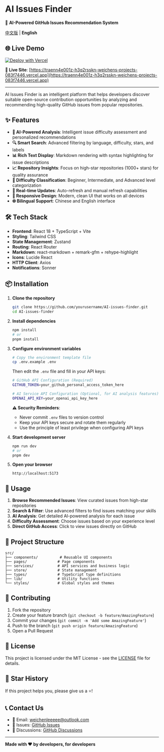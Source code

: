 # AI Issues Finder

🚀 **AI-Powered GitHub Issues Recommendation System**

[中文版](README.md) | **English**

## 🌐 Live Demo

[![Deploy with Vercel](https://vercel.com/button)](https://traenn4e001z-h3q2rsskn-weichens-projects-083f7446.vercel.app)

**🔗 Live Site**: [https://traenn4e001z-h3q2rsskn-weichens-projects-083f7446.vercel.app](https://traenn4e001z-h3q2rsskn-weichens-projects-083f7446.vercel.app)

---

AI Issues Finder is an intelligent platform that helps developers discover suitable open-source contribution opportunities by analyzing and recommending high-quality GitHub issues from popular repositories.

## ✨ Features

- **🤖 AI-Powered Analysis**: Intelligent issue difficulty assessment and personalized recommendations
- **🔍 Smart Search**: Advanced filtering by language, difficulty, stars, and labels
- **📊 Rich Text Display**: Markdown rendering with syntax highlighting for issue descriptions
- **📈 Repository Insights**: Focus on high-star repositories (1000+ stars) for quality assurance
- **🎯 Difficulty Classification**: Beginner, Intermediate, and Advanced level categorization
- **🔄 Real-time Updates**: Auto-refresh and manual refresh capabilities
- **📱 Responsive Design**: Modern, clean UI that works on all devices
- **🌐 Bilingual Support**: Chinese and English interface

## 🛠️ Tech Stack

- **Frontend**: React 18 + TypeScript + Vite
- **Styling**: Tailwind CSS
- **State Management**: Zustand
- **Routing**: React Router
- **Markdown**: react-markdown + remark-gfm + rehype-highlight
- **Icons**: Lucide React
- **HTTP Client**: Axios
- **Notifications**: Sonner

## 📦 Installation

1. **Clone the repository**
   ```bash
   git clone https://github.com/yourusername/AI-issues-finder.git
   cd AI-issues-finder
   ```

2. **Install dependencies**
   ```bash
   npm install
   # or
   pnpm install
   ```

3. **Configure environment variables**
   ```bash
   # Copy the environment template file
   cp .env.example .env
   ```
   
   Then edit the `.env` file and fill in your API keys:
   ```bash
   # GitHub API Configuration (Required)
   GITHUB_TOKEN=your_github_personal_access_token_here
   
   # AI Service API Configuration (Optional, for AI analysis features)
   OPENAI_API_KEY=your_openai_api_key_here
   ```
   
   **⚠️ Security Reminders**:
   - Never commit `.env` files to version control
   - Keep your API keys secure and rotate them regularly
   - Use the principle of least privilege when configuring API keys

4. **Start development server**
   ```bash
   npm run dev
   # or
   pnpm dev
   ```

5. **Open your browser**
   ```
   http://localhost:5173
   ```

## 🎯 Usage

1. **Browse Recommended Issues**: View curated issues from high-star repositories
2. **Search & Filter**: Use advanced filters to find issues matching your skills
3. **AI Analysis**: Get detailed AI-powered analysis for each issue
4. **Difficulty Assessment**: Choose issues based on your experience level
5. **Direct GitHub Access**: Click to view issues directly on GitHub

## 📁 Project Structure

```
src/
├── components/          # Reusable UI components
├── pages/              # Page components
├── services/           # API services and business logic
├── store/              # State management
├── types/              # TypeScript type definitions
├── lib/                # Utility functions
└── styles/             # Global styles and themes
```

## 🤝 Contributing

1. Fork the repository
2. Create your feature branch (`git checkout -b feature/AmazingFeature`)
3. Commit your changes (`git commit -m 'Add some AmazingFeature'`)
4. Push to the branch (`git push origin feature/AmazingFeature`)
5. Open a Pull Request

## 📄 License

This project is licensed under the MIT License - see the [LICENSE](LICENSE) file for details.

## 🌟 Star History

If this project helps you, please give us a ⭐️!

## 📞 Contact Us

- 📧 Email: weichenleeeee@outlook.com
- 🐛 Issues: [GitHub Issues](https://github.com/weichenleeeee123/AI-issues-finder/issues)
- 💬 Discussions: [GitHub Discussions](https://github.com/weichenleeeee123/AI-issues-finder/discussions)

---

**Made with ❤️ by developers, for developers**